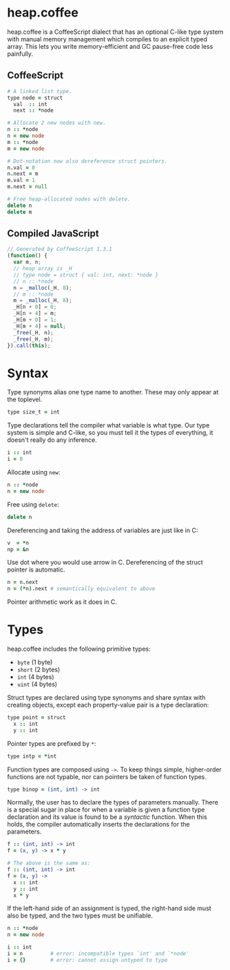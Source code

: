 # heap.coffee

heap.coffee is a CoffeeScript dialect that has an optional C-like type system
with manual memory management which compiles to an explicit typed array. This
lets you write memory-efficient and GC pause-free code less painfully.

## CoffeeScript

```coffeescript
# A linked list type.
type node = struct
  val  :: int
  next :: *node

# Allocate 2 new nodes with new.
n :: *node
n = new node
m :: *node
m = new node

# Dot-notation now also dereference struct pointers.
n.val = 0
n.next = m
m.val = 1
m.next = null

# Free heap-allocated nodes with delete.
delete n
delete m
```

## Compiled JavaScript

```javascript
// Generated by CoffeeScript 1.3.1
(function() {
  var m, n;
  // heap array is _H
  // type node = struct { val: int, next: *node }
  // n :: *node
  n = _malloc(_H, 8);
  // m :: *node
  m = _malloc(_H, 8);
  _H[n + 0] = 0;
  _H[n + 4] = m;
  _H[m + 0] = 1;
  _H[m + 4] = null;
  _free(_H, n);
  _free(_H, m);
}).call(this);
```

# Syntax

Type synonyms alias one type name to another. These may only appear at the
toplevel.

```coffeescript
type size_t = int
```

Type declarations tell the compiler what variable is what type. Our type
system is simple and C-like, so you must tell it the types of everything, it
doesn't really do any inference.

```coffeescript
i :: int
i = 0
```

Allocate using `new`:

```coffeescript
n :: *node
n = new node
```

Free using `delete`:

```coffeescript
delete n
```

Dereferencing and taking the address of variables are just like in C:

```coffeescript
v  = *n
np = &n
```

Use dot where you would use arrow in C. Dereferencing of the struct
pointer is automatic.

```coffeescript
n = n.next
n = (*n).next # semantically equivalent to above
```

Pointer arithmetic work as it does in C.

# Types

heap.coffee includes the following primitive types:

- `byte` (1 byte)
- `short` (2 bytes)
- `int` (4 bytes)
- `uint` (4 bytes)

Struct types are declared using type synonyms and share syntax with creating
objects, except each property-value pair is a type declaration:

```coffeescript
type point = struct
  x :: int
  y :: int
```

Pointer types are prefixed by `*`:

```coffeescript
type intp = *int
```

Function types are composed using `->`. To keep things simple, higher-order
functions are not typable, nor can pointers be taken of function types.

```coffeescript
type binop = (int, int) -> int
```

Normally, the user has to declare the types of parameters manually. There is a
special sugar in place for when a variable is given a function type
declaration and its value is found to be a _syntactic_ function. When this
holds, the compiler automatically inserts the declarations for the parameters.

```coffeescript
f :: (int, int) -> int
f = (x, y) -> x * y

# The above is the same as:
f :: (int, int) -> int
f = (x, y) ->
  x :: int
  y :: int
  x * y
```

If the left-hand side of an assignment is typed, the right-hand side must also
be typed, and the two types must be unifiable.

```coffeescript
n :: *node
n = new node

i :: int
i = n         # error: incompatible types `int' and `*node'
i = {}        # error: cannot assign untyped to type
```

